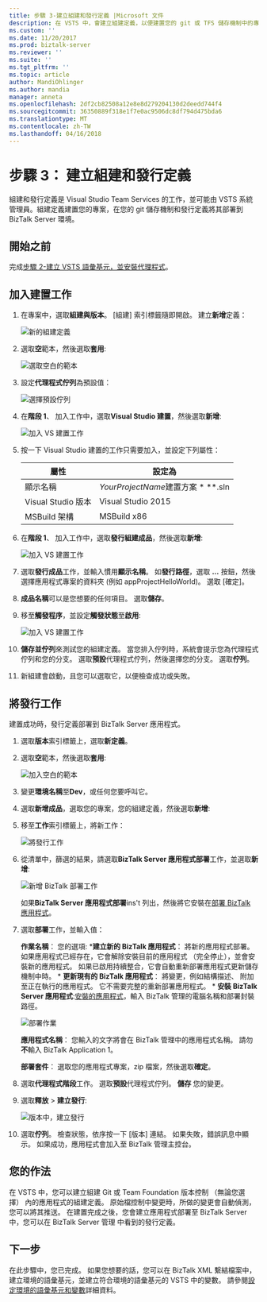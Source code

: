 ```yaml
---
title: 步驟 3-建立組建和發行定義 |Microsoft 文件
description: 在 VSTS 中，會建立組建定義，以便建置您的 git 或 TFS 儲存機制中的專案，然後建立要部署 BizTalk Server 應用程式的發行定義
ms.custom: ''
ms.date: 11/20/2017
ms.prod: biztalk-server
ms.reviewer: ''
ms.suite: ''
ms.tgt_pltfrm: ''
ms.topic: article
author: MandiOhlinger
ms.author: mandia
manager: anneta
ms.openlocfilehash: 2df2cb82508a12e8e8d279204130d2deedd744f4
ms.sourcegitcommit: 36350889f318e1f7e0ac9506dc8df794d475bda6
ms.translationtype: MT
ms.contentlocale: zh-TW
ms.lasthandoff: 04/16/2018
---
```

# <a name="step-3-create-the-build-and-release-definition"></a>步驟 3： 建立組建和發行定義

組建和發行定義是 Visual Studio Team Services 的工作，並可能由 VSTS 系統管理員。組建定義建置您的專案，在您的 git 儲存機制和發行定義將其部署到 BizTalk Server 環境。 

## <a name="before-you-begin"></a>開始之前
完成[步驟 2-建立 VSTS 語彙基元，並安裝代理程式](feature-pack-create-vsts-token.md)。

## <a name="add-the-build-tasks"></a>加入建置工作
1. 在專案中，選取**組建與版本**。 [組建] 索引標籤隨即開啟。 建立**新增**定義：

    ![新的組建定義](../core/media/vsts-new-definition.png)

2. 選取**空**範本，然後選取**套用**:  

    ![選取空白的範本](../core/media/vsts-emtpy-template.png)
 
3. 設定**代理程式佇列**為預設值： 

    ![選擇預設佇列](../core/media/vsts-select-agent-queue.png)

4. 在**階段 1**、 加入工作中，選取**Visual Studio 建置**，然後選取**新增**:

    ![加入 VS 建置工作](../core/media/vsts-add-visual-studio-task.png)

5. 按一下 Visual Studio 建置的工作只需要加入，並設定下列屬性：  

    | 屬性 | 設定為 |
    | --- | --- | 
    | 顯示名稱 | *YourProjectName*建置方案 * *\*.sln | 
    | Visual Studio 版本 | Visual Studio 2015 | 
    | MSBuild 架構 | MSBuild x86 | 

6. 在**階段 1**、 加入工作中，選取**發行組建成品**，然後選取**新增**: 

    ![加入 VS 建置工作](../core/media/vsts-add-publish-build-task.png)

7. 選取**發行成品**工作，並輸入慣用**顯示名稱**。 如**發行路徑**，選取 **...** 按鈕，然後選擇應用程式專案的資料夾 (例如 appProjectHelloWorld)。 選取 [確定]。

8. **成品名稱**可以是您想要的任何項目。 選取**儲存**。 

9. 移至**觸發程序**，並設定**觸發狀態**至**啟用**:  

    ![加入 VS 建置工作](../core/media/vsts-continuous-integration.png)

10. **儲存並佇列**來測試您的組建定義。 當您排入佇列時，系統會提示您為代理程式佇列和您的分支。 選取**預設**代理程式佇列，然後選擇您的分支。 選取**佇列**。  

11. 新組建會啟動，且您可以選取它，以便檢查成功或失敗。 

## <a name="add-the-release-tasks"></a>將發行工作

建置成功時，發行定義部署到 BizTalk Server 應用程式。 

1. 選取**版本**索引標籤上，選取**新定義**。 

2. 選取**空**範本，然後選取**套用**:

    ![加入空白的範本](../core/media/vsts-empty-release-template.png)

3. 變更**環境名稱**至**Dev**，或任何您要呼叫它。 

4. 選取**新增成品**，選取您的專案，您的組建定義，然後選取**新增**: 

5. 移至**工作**索引標籤上，將新工作： 

    ![將發行工作](../core/media/vsts-new-release-tasks.png)

6. 從清單中，篩選的結果，請選取**BizTalk Server 應用程式部署**工作，並選取**新增**:  

    ![新增 BizTalk 部署工作](../core/media/vsts-biztalk-application-deployment-task.png)

    如果**BizTalk Server 應用程式部署**ins't 列出，然後將它安裝在[部署 BizTalk 應用程式](https://marketplace.visualstudio.com/items?itemName=ms-biztalk.deploy-biztalk-application)。

7. 選取**部署**工作，並輸入值： 

    **作業名稱**： 您的選項: ***建立新的 BizTalk 應用程式**： 將新的應用程式部署。 如果應用程式已經存在，它會解除安裝目前的應用程式 （完全停止），並會安裝新的應用程式。 如果已啟用持續整合，它會自動重新部署應用程式更新儲存機制中時。 
        * **更新現有的 BizTalk 應用程式**： 將變更，例如結構描述、 附加至正在執行的應用程式。 它不需要完整的重新部署應用程式。
        * **安裝 BizTalk Server 應用程式**:[安裝的應用程式](../core/how-to-install-a-biztalk-application.md)，輸入 BizTalk 管理的電腦名稱和部署封裝路徑。

     ![部署作業](../core/media/vsts-deploy-operations.png)

    **應用程式名稱**： 您輸入的文字將會在 BizTalk 管理中的應用程式名稱。 請勿**不**輸入 BizTalk Application 1。

    **部署套件**： 選取您的應用程式專案，zip 檔案，然後選取**確定**。 

8. 選取**代理程式階段**工作。 選取**預設**代理程式佇列。 **儲存** 您的變更。

9. 選取**釋放** > **建立發行**:  

    ![版本中，建立發行](../core/media/vsts-create-release.png)

10. 選取**佇列**。 檢查狀態，依序按一下 [版本] 連結。 如果失敗，錯誤訊息中顯示。 如果成功，應用程式會加入至 BizTalk 管理主控台。 

## <a name="what-you-did"></a>您的作法

在 VSTS 中，您可以建立組建 Git 或 Team Foundation 版本控制 （無論您選擇） 內的應用程式的組建定義。 原始檔控制中變更時，所做的變更會自動偵測，您可以將其推送。 在建置完成之後，您會建立應用程式部署至 BizTalk Server 中，您可以在 BizTalk Server 管理 中看到的發行定義。 

## <a name="next-step"></a>下一步
在此步驟中，您已完成。 如果您想要的話，您可以在 BizTalk XML 繫結檔案中，建立環境的語彙基元，並建立符合環境的語彙基元的 VSTS 中的變數。 請參閱[設定環境的語彙基元和變數](configure-environmental-tokens-and-variables-for-automatic-deployment.md)詳細資料。 
